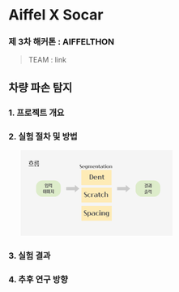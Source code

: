 
# Aiffel X Socar 
### 제 3차 해커톤 : AIFFELTHON


> TEAM : link

## 차량 파손 탐지 




### 1. 프로젝트 개요


### 2. 실험 절차 및 방법
<ul>
<img src ='./readme_image/flow.png' width='300px'>

</ul>

### 3. 실험 결과


### 4. 추후 연구 방향

